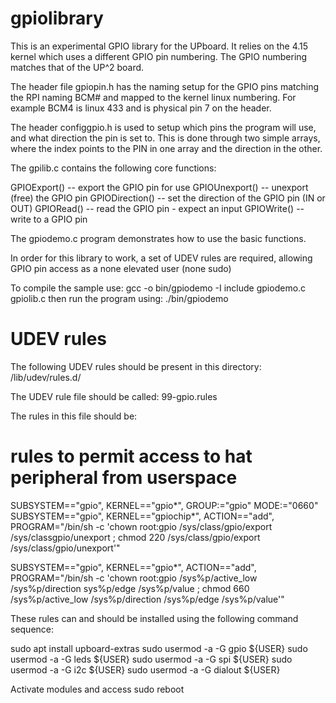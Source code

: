 # gpiolibrary

This is an experimental GPIO library for the UPboard. It relies on the 4.15 kernel which uses a different GPIO pin numbering.  The GPIO numbering matches that of the UP^2 board.

The header file gpiopin.h has the naming setup for the GPIO pins matching the RPI naming BCM# and mapped to the kernel linux numbering.  For example BCM4 is linux 433 and is physical pin 7 on the header.

The header configgpio.h is used to setup which pins the program will use, and what direction the pin is set to. This is done through two simple arrays, where the index points to the PIN in one array and the direction in the other.

The gpilib.c contains the following core functions:

GPIOExport()    -- export the GPIO pin for use
GPIOUnexport()  -- unexport (free) the GPIO pin
GPIODirection() -- set the direction of the GPIO pin (IN or OUT)
GPIORead()      -- read the GPIO pin - expect an input
GPIOWrite()     -- write to a GPIO pin

The gpiodemo.c program demonstrates how to use the basic functions.

In order for this library to work, a set of UDEV rules are required, allowing GPIO pin access as a none elevated user (none sudo)

To compile the sample use:  gcc -o bin/gpiodemo -I include gpiodemo.c gpiolib.c
then run the program using: ./bin/gpiodemo

UDEV rules
==========

The following UDEV rules should be present in this directory:
/lib/udev/rules.d/

The UDEV rule file should be called: 99-gpio.rules

The rules in this file should be:

# rules to permit access to hat peripheral from userspace
SUBSYSTEM=="gpio", KERNEL=="gpio*",     GROUP:="gpio"     MODE:="0660"
SUBSYSTEM=="gpio", KERNEL=="gpiochip*", ACTION=="add", PROGRAM="/bin/sh -c 'chown root:gpio /sys/class/gpio/export /sys/classgpio/unexport ; chmod 220 /sys/class/gpio/export /sys/class/gpio/unexport'"

SUBSYSTEM=="gpio", KERNEL=="gpio*",     ACTION=="add", PROGRAM="/bin/sh -c 'chown root:gpio /sys%p/active_low /sys%p/direction sys%p/edge /sys%p/value ; chmod 660 /sys%p/active_low /sys%p/direction /sys%p/edge /sys%p/value'"

These rules can and should be installed using the following command sequence:

sudo apt install upboard-extras
sudo usermod -a -G gpio ${USER}
sudo usermod -a -G leds ${USER}
sudo usermod -a -G spi ${USER}
sudo usermod -a -G i2c ${USER}
sudo usermod -a -G dialout ${USER}

Activate modules and access
sudo reboot
